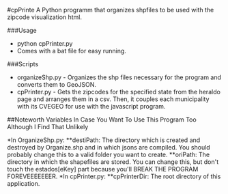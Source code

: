 #cpPrinte
A Python programm that organizes shpfiles to be used with the zipcode visualization html.

###Usage

* python cpPrinter.py
* Comes with a bat file for easy running. 

###Scripts

* organizeShp.py - Organizes the shp files necessary for the program and converts them to GeoJSON. 
* cpPrinter.py - Gets the zipcodes for the specified state from the heraldo page and arranges them in a csv. Then, it couples each municipality with its CVEGEO for use with the javascript program. 

##Noteworth Variables In Case You Want To Use This Program Too Although I Find That Unlikely

*In OrganizeShp.py:
	**destiPath: The directory which is created and destroyed by Organize.shp and in which jsons are compiled. You should probably change this to a valid folder you want to create. 
	**oriPath: The directory in which the shapefiles are stored. You can change this, but don't touch the estados[eKey] part because you'll BREAK THE PROGRAM FOREVEEEEEEER.
*In cpPrinter.py:
	**cpPrinterDir: The root directory of this application. 